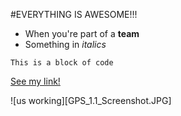 #EVERYTHING IS AWESOME!!!

* When you're part of a **team**
* Something in *italics*

`This is a block of code`

[See my link!](http://daringfireball.net/projects/markdown/syntax)

![us working][GPS_1.1_Screenshot.JPG]